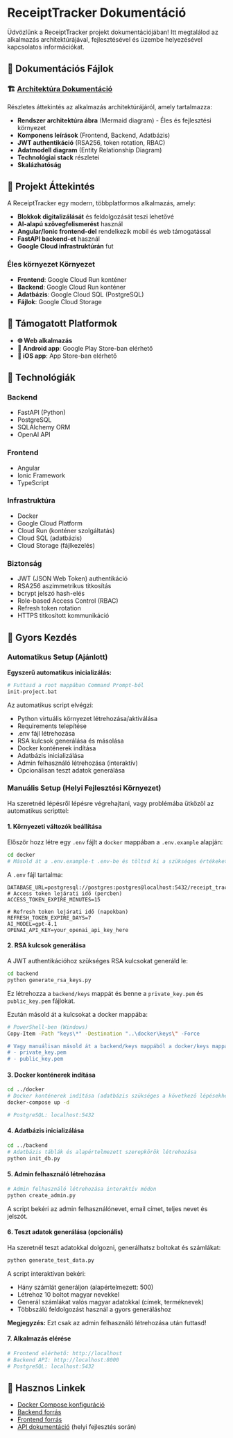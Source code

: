 # ReceiptTracker Dokumentáció

Üdvözlünk a ReceiptTracker projekt dokumentációjában! Itt megtalálod az alkalmazás architektúrájával, fejlesztésével és üzembe helyezésével kapcsolatos információkat.

## 📁 Dokumentációs Fájlok

### 🏗️ [Architektúra Dokumentáció](./architecture.md)
Részletes áttekintés az alkalmazás architektúrájáról, amely tartalmazza:
- **Rendszer architektúra ábra** (Mermaid diagram) - Éles és fejlesztési környezet
- **Komponens leírások** (Frontend, Backend, Adatbázis)
- **JWT authentikáció** (RSA256, token rotation, RBAC)
- **Adatmodell diagram** (Entity Relationship Diagram)
- **Technológiai stack** részletei
- **Skalázhatóság**

## 🎯 Projekt Áttekintés

A ReceiptTracker egy modern, többplatformos alkalmazás, amely:
- **Blokkok digitalizálását** és feldolgozását teszi lehetővé
- **AI-alapú szövegfelismerést** használ
- **Angular/Ionic frontend-del** rendelkezik mobil és web támogatással
- **FastAPI backend-et** használ
- **Google Cloud infrastruktúrán** fut


### Éles környezet Környezet
- **Frontend**: Google Cloud Run konténer
- **Backend**: Google Cloud Run konténer  
- **Adatbázis**: Google Cloud SQL (PostgreSQL)
- **Fájlok**: Google Cloud Storage

## 📱 Támogatott Platformok

- **🌐 Web alkalmazás**
- **📱 Android app**: Google Play Store-ban elérhető
- **🍎 iOS app**: App Store-ban elérhető


## 🔧 Technológiák

### Backend
- FastAPI (Python)
- PostgreSQL
- SQLAlchemy ORM
- OpenAI API

### Frontend
- Angular
- Ionic Framework
- TypeScript

### Infrastruktúra
- Docker
- Google Cloud Platform
- Cloud Run (konténer szolgáltatás)
- Cloud SQL (adatbázis)
- Cloud Storage (fájlkezelés)

### Biztonság
- JWT (JSON Web Token) authentikáció
- RSA256 aszimmetrikus titkosítás
- bcrypt jelszó hash-elés
- Role-based Access Control (RBAC)
- Refresh token rotation
- HTTPS titkosított kommunikáció


## 🚀 Gyors Kezdés

### Automatikus Setup (Ajánlott)

**Egyszerű automatikus inicializálás:**
```bash
# Futtasd a root mappában Command Prompt-ból
init-project.bat
```

Az automatikus script elvégzi:
- Python virtuális környezet létrehozása/aktiválása
- Requirements telepítése
- .env fájl létrehozása
- RSA kulcsok generálása és másolása
- Docker konténerek indítása
- Adatbázis inicializálása
- Admin felhasználó létrehozása (interaktív)
- Opcionálisan teszt adatok generálása

### Manuális Setup (Helyi Fejlesztési Környezet)

Ha szeretnéd lépésről lépésre végrehajtani, vagy problémába ütközöl az automatikus scripttel:

#### 1. Környezeti változók beállítása
Először hozz létre egy `.env` fájlt a `docker` mappában a `.env.example` alapján:

```bash
cd docker
# Másold át a .env.example-t .env-be és töltsd ki a szükséges értékeket
```

A `.env` fájl tartalma:
```env
DATABASE_URL=postgresql://postgres:postgres@localhost:5432/receipt_tracker
# Access token lejárati idő (percben)
ACCESS_TOKEN_EXPIRE_MINUTES=15

# Refresh token lejárati idő (napokban)
REFRESH_TOKEN_EXPIRE_DAYS=7
AI_MODEL=gpt-4.1
OPENAI_API_KEY=your_openai_api_key_here
```

#### 2. RSA kulcsok generálása
A JWT authentikációhoz szükséges RSA kulcsokat generáld le:

```bash
cd backend
python generate_rsa_keys.py
```

Ez létrehozza a `backend/keys` mappát és benne a `private_key.pem` és `public_key.pem` fájlokat.

Ezután másold át a kulcsokat a docker mappába:

```bash
# PowerShell-ben (Windows)
Copy-Item -Path "keys\*" -Destination "..\docker\keys\" -Force

# Vagy manuálisan másold át a backend/keys mappából a docker/keys mappába:
# - private_key.pem
# - public_key.pem
```

#### 3. Docker konténerek indítása
```bash
cd ../docker
# Docker konténerek indítása (adatbázis szükséges a következő lépésekhez)
docker-compose up -d

# PostgreSQL: localhost:5432
```

#### 4. Adatbázis inicializálása
```bash
cd ../backend
# Adatbázis táblák és alapértelmezett szerepkörök létrehozása
python init_db.py
```

#### 5. Admin felhasználó létrehozása
```bash
# Admin felhasználó létrehozása interaktív módon
python create_admin.py
```

A script bekéri az admin felhasználónevet, email címet, teljes nevet és jelszót.

#### 6. Teszt adatok generálása (opcionális)
Ha szeretnél teszt adatokkal dolgozni, generálhatsz boltokat és számlákat:

```bash
python generate_test_data.py
```

A script interaktívan bekéri:
- Hány számlát generáljon (alapértelmezett: 500)
- Létrehoz 10 boltot magyar nevekkel
- Generál számlákat valós magyar adatokkal (címek, terméknevek)
- Többszálú feldolgozást használ a gyors generáláshoz

**Megjegyzés:** Ezt csak az admin felhasználó létrehozása után futtasd!

#### 7. Alkalmazás elérése
```bash
# Frontend elérhető: http://localhost
# Backend API: http://localhost:8000
# PostgreSQL: localhost:5432
```

## 🔗 Hasznos Linkek

- [Docker Compose konfiguráció](../docker/docker-compose.yaml)
- [Backend forrás](../backend/)
- [Frontend forrás](../frontend/ReceiptTracker/)
- [API dokumentáció](http://localhost:8000/docs) (helyi fejlesztés során)
